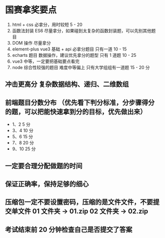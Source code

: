 # 国赛拿奖要点

1. html + css  必拿分，用时较短   5 - 20
2. 函数法封装  ES6   尽量拿分，如果碰到太复杂的函数封装题，可以先别其他题目
3. DOM 操作    尽量拿分
4. element-plus  vue3 基础 + api  必拿分题目  只有一道  10 - 15
5. echarts 题目  数据操作，建议优先拿分的题型    只有 1 道题 10 - 25
6. vue3  中等，一定要把基础要点看完
7. node  综合性较强的题目 难度中等偏上 只有大学组组有一道题  15 -  20 分

## 冲击更高分  复杂数据结构、递归、二维数组

## 前端题目分数分布 （优先看下判分标准，分步骤得分的题，可以把能快速拿到分的目标，优先做出来）

- 1、2   5 分
- 3、4   10 分
- 5、6   15 分
- 7、8   20 分
- 9、10  25 分

## 一定要合理分配做题的时间

## 保证正确率，保持足够的细心

## 压缩包一定**不要设置密码**，压缩的是文件文件，**不要提交单文件**  01 文件夹  -> 01.zip  02 文件夹 -> 02.zip

## 考试结束前 20 分钟检查自己是否提交了答案
